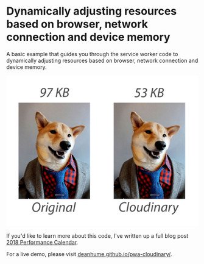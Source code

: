 # Dynamically adjusting resources based on browser, network connection and device memory

A basic example that guides you through the service worker code to dynamically adjusting resources based on browser, network connection and device memory.

![Service Worker - navigator.connection - save data - navigator.deviceMemory](https://raw.githubusercontent.com/deanhume/pwa-cloudinary/master/image-comparison.jpg)

If you'd like to learn more about this code, I've written up a full blog post [2018 Performance Calendar](https://calendar.perfplanet.com/2018/dynamic-resources-browser-network-device-memory/).

For a live demo, please visit [deanhume.github.io/pwa-cloudinary/](https://deanhume.github.io/pwa-cloudinary/).
